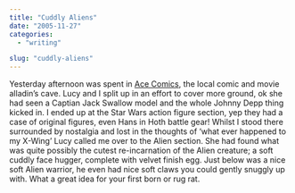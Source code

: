 ```yaml
---
title: "Cuddly Aliens"
date: "2005-11-27"
categories: 
  - "writing"

slug: "cuddly-aliens"
---
```


Yesterday afternoon was spent in [Ace Comics](http://www.acecomics.co.uk/), the local comic and movie alladin’s cave. Lucy and I split up in an effort to cover more ground, ok she had seen a Captian Jack Swallow model and the whole Johnny Depp thing kicked in. I ended up at the Star Wars action figure section, yep they had a case of original figures, even Hans in Hoth battle gear! Whilst I stood there surrounded by nostalgia and lost in the thoughts of ‘what ever happened to my X-Wing’ Lucy called me over to the Alien section. She had found what was quite possibly the cutest re-incarnation of the Alien creature; a soft cuddly face hugger, complete with velvet finish egg. Just below was a nice soft Alien warrior, he even had nice soft claws you could gently snuggly up with. What a great idea for your first born or rug rat.
